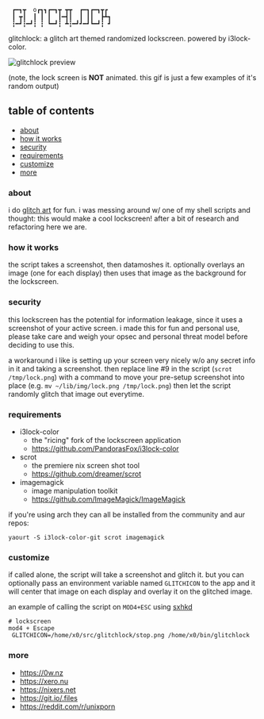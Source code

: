 ```
 ┏━┓┳  o┏┓┓┏━┓┳ ┳┳  ┏━┓┏━┓┳┏ 
 ┃ ┳┃  ┃ ┃ ┃  ┃━┫┃  ┃ ┃┃  ┣┻┓
 ┇━┛┇━┛┇ ┇ ┗━┛┇ ┻┇━┛┛━┛┗━┛┇ ┛

```

glitchlock: a glitch art themed randomized lockscreen. powered by i3lock-color.

![glitchlock preview](https://raw.githubusercontent.com/xero/glitchlock/master/preview.png)

(note, the lock screen is **NOT** animated. this gif is just a few examples of it's random output)

## table of contents
* [about](#about)
* [how it works](#how-it-works)
* [security](#security)
* [requirements](#requirements)
* [customize](#customize)
* [more](#more)

### about

i do [glitch art](https://x-ero.tumblr.com) for fun. i was messing around w/ one of my shell scripts and thought: this would make a cool lockscreen! after a bit of research and refactoring here we are.

### how it works

the script takes a screenshot, then datamoshes it. optionally overlays an image (one for each display) then uses that image as the background for the lockscreen.

### security

this lockscreen has the potential for information leakage, since it uses a screenshot of your active screen. i made this for fun and personal use, please take care and weigh your opsec and personal threat model before deciding to use this. 

a workaround i like is setting up your screen very nicely w/o any secret info in it and taking a screenshot. then replace line #9 in the script (`scrot /tmp/lock.png`) with a command to move your pre-setup screenshot into place (e.g. `mv ~/lib/img/lock.png /tmp/lock.png`) then let the script randomly glitch that image out everytime.

### requirements

* i3lock-color
	* the "ricing" fork of the lockscreen application
	* https://github.com/PandorasFox/i3lock-color
* scrot
	* the premiere nix screen shot tool
	* https://github.com/dreamer/scrot
* imagemagick
	* image manipulation toolkit
	* https://github.com/ImageMagick/ImageMagick

if you're using arch they can all be installed from the community and aur repos:

`yaourt -S i3lock-color-git scrot imagemagick`

### customize

if called alone, the script will take a screenshot and glitch it. but you can optionally pass an environment variable named  `GLITCHICON` to the app and it will center that image on each display and overlay it on the glitched image.

an example of calling the script on `MOD4+ESC` using [sxhkd](https://github.com/baskerville/sxhkd)

```
# lockscreen
mod4 + Escape
 GLITCHICON=/home/x0/src/glitchlock/stop.png /home/x0/bin/glitchlock
```

### more

* https://0w.nz
* https://xero.nu
* https://nixers.net
* https://git.io/.files
* https://reddit.com/r/unixporn
